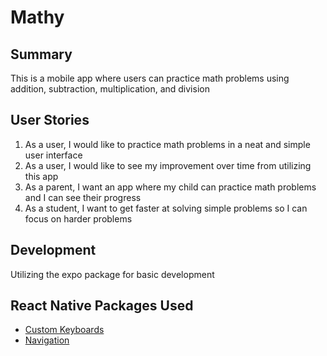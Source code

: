 # Mathy

## Summary
This is a mobile app where users can practice math problems using addition, subtraction, multiplication, and division

## User Stories
1. As a user, I would like to practice math problems in a neat and simple user interface
2. As a user, I would like to see my improvement over time from utilizing this app
3. As a parent, I want an app where my child can practice math problems and I can see their progress
4. As a student, I want to get faster at solving simple problems so I can focus on harder problems

## Development
Utilizing the expo package for basic development



## React Native Packages Used
- [Custom Keyboards](https://github.com/wix/react-native-keyboard-input)
- [Navigation](https://reactnavigation.org/)
